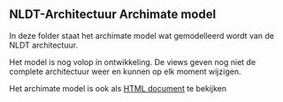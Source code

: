 ## NLDT-Architectuur Archimate model

In deze folder staat het archimate model wat gemodelleerd wordt van de NLDT architectuur.

Het model is nog volop in ontwikkeling. De views geven nog niet de complete architectuur weer en kunnen op elk moment wijzigen.

Het archimate model is ook als [HTML document](./html/index.html) te bekijken